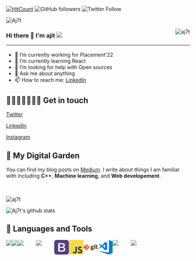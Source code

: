 
[![HitCount](http://hits.dwyl.com/Aj7t/https://githubcom/Aj7t/Placement22.svg)](http://hits.dwyl.com/Aj7t/https://githubcom/Aj7t/Placement22) <img alt="GitHub followers" src="https://img.shields.io/github/followers/Aj7t?style=social"> ![Twitter Follow](https://img.shields.io/twitter/follow/_aj7t?style=social) <p align="left"> <img src="https://komarev.com/ghpvc/?username=aj7t&label=Profile%20views&color=0e75b6&style=flat" alt="Aj7t" /> </p>
<p align="left"> <img align="right" alt="aj7t" src="https://user-images.githubusercontent.com/32809211/87786036-e7cdfa80-c856-11ea-9190-f4106d1fbc43.gif"/>

### Hi there 👋  I'm ajit <img src="https://tenor.com/view/universe-alien-red-smile-one-eyed-gif-14467079.gif" width="50"> <hr>

- 🔭 I’m currently working for Placement'22
- 🌱 I’m currently learning React
- 🤔 I’m looking for help with Open sources
- 💬 Ask me about anything
- 📫 How to reach me:  [LinkedIn](https://www.linkedin.com/in/aj7t/)



## 👩🏻‍🤝‍👨🏼👬🏼 Get in touch


[Twitter](https://www.twitter.com/aj7t)

[LinkedIn](https://www.linkedin.com/in/aj7t/)

[Instagram](https://www.instagram.com/_aj7t/)
 


## 🌳 My Digital Garden

You can find my blog posts on [Medium](https://medium.com/@aj7t). I write about things I
am familiar with including **C++**, **Machine learning**, and **Web developement**.

<br><p><img align="center" src="https://github-readme-stats.vercel.app/api/top-langs/?username=Aj7t&layout=compact" alt="aj7t" /></p>


![Aj7t's github stats](https://github-readme-stats.vercel.app/api?username=Aj7t&show_icons=true&title_color=EEFCEF&icon_color=EEFCEF&text_color=00B0E0&bg_color=151515)

## 🔮 Languages and Tools
 
<img align="left"  src="https://upload.wikimedia.org/wikipedia/commons/1/18/ISO_C%2B%2B_Logo.svg" height="50px">
<img align="left" src="https://www.python.org/static/opengraph-icon-200x200.png" height="50px"> 
<img align="left" src="https://media.giphy.com/media/XAxylRMCdpbEWUAvr8/giphy.gif" width="50">
<img align="left" src="https://media.giphy.com/media/fsEaZldNC8A1PJ3mwp/giphy.gif" width="50">
<img align="left"  src="https://raw.githubusercontent.com/github/explore/80688e429a7d4ef2fca1e82350fe8e3517d3494d/topics/bootstrap/bootstrap.png"  height="40px">
<img align="left"  src="https://raw.githubusercontent.com/github/explore/80688e429a7d4ef2fca1e82350fe8e3517d3494d/topics/javascript/javascript.png"  height="40px">  
<img align="left"  src="https://raw.githubusercontent.com/github/explore/80688e429a7d4ef2fca1e82350fe8e3517d3494d/topics/git/git.png"  height="40px">
<img align="left"  src="https://raw.githubusercontent.com/github/explore/80688e429a7d4ef2fca1e82350fe8e3517d3494d/topics/visual-studio-code/visual-studio-code.png"  height="40px">
 
 
<img align="left" src="https://media.giphy.com/media/KzWMBa9V3z8jHJCEC7/giphy.gif" width="50">
<img align="left" src="https://upload.wikimedia.org/wikipedia/commons/thumb/9/96/Sass_Logo_Color.svg/1200px-Sass_Logo_Color.svg.png" width="50">
<br />



